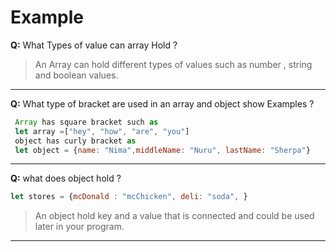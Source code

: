 # Example

**Q:** What Types of value can array Hold ?

> An Array can hold different types of values such as number , string and boolean values.

---

**Q:** What type of bracket are used in an array and object show Examples ?

```js
 Array has square bracket such as
 let array =["hey", "how", "are", "you"]
 object has curly bracket as 
 let object = {name: "Nima",middleName: "Nuru", lastName: "Sherpa"}
```

---

**Q:** what does object hold ?

```js
let stores = {mcDonald : "mcChicken", deli: "soda", }
```

> An object hold key and a value  that is connected and could be used later in your program.

---
